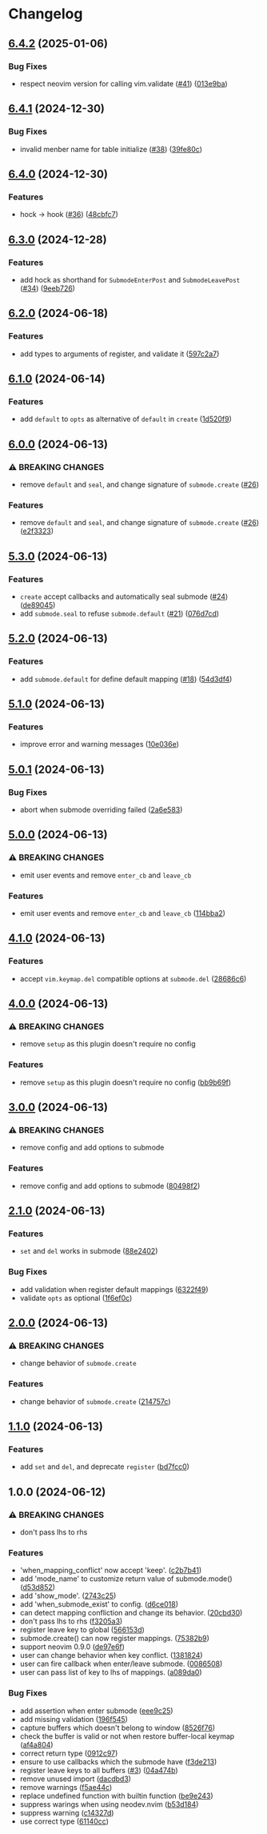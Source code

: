# Changelog

## [6.4.2](https://github.com/pogyomo/submode.nvim/compare/v6.4.1...v6.4.2) (2025-01-06)


### Bug Fixes

* respect neovim version for calling vim.validate ([#41](https://github.com/pogyomo/submode.nvim/issues/41)) ([013e9ba](https://github.com/pogyomo/submode.nvim/commit/013e9ba397fd07684e351b364572473ac92d1d86))

## [6.4.1](https://github.com/pogyomo/submode.nvim/compare/v6.4.0...v6.4.1) (2024-12-30)


### Bug Fixes

* invalid menber name for table initialize ([#38](https://github.com/pogyomo/submode.nvim/issues/38)) ([39fe80c](https://github.com/pogyomo/submode.nvim/commit/39fe80c0798986e64efe93d2f2b22b0a1f594f84))

## [6.4.0](https://github.com/pogyomo/submode.nvim/compare/v6.3.0...v6.4.0) (2024-12-30)


### Features

* hock -&gt; hook ([#36](https://github.com/pogyomo/submode.nvim/issues/36)) ([48cbfc7](https://github.com/pogyomo/submode.nvim/commit/48cbfc7ffd8569a6240c6380b372b8dcc5e4f5eb))

## [6.3.0](https://github.com/pogyomo/submode.nvim/compare/v6.2.0...v6.3.0) (2024-12-28)


### Features

* add hock as shorthand for `SubmodeEnterPost` and `SubmodeLeavePost` ([#34](https://github.com/pogyomo/submode.nvim/issues/34)) ([9eeb726](https://github.com/pogyomo/submode.nvim/commit/9eeb726368137274ec9a1b2d734e752ef4176b97))

## [6.2.0](https://github.com/pogyomo/submode.nvim/compare/v6.1.0...v6.2.0) (2024-06-18)


### Features

* add types to arguments of register, and validate it ([597c2a7](https://github.com/pogyomo/submode.nvim/commit/597c2a78977ee577a39dfc51d23a7967ea2532b0))

## [6.1.0](https://github.com/pogyomo/submode.nvim/compare/v6.0.0...v6.1.0) (2024-06-14)


### Features

* add `default` to `opts` as alternative of `default` in `create` ([1d520f9](https://github.com/pogyomo/submode.nvim/commit/1d520f9e78234f83f60addf7ef1944a0f01d65dc))

## [6.0.0](https://github.com/pogyomo/submode.nvim/compare/v5.3.0...v6.0.0) (2024-06-13)


### ⚠ BREAKING CHANGES

* remove `default` and `seal`, and change signature of `submode.create` ([#26](https://github.com/pogyomo/submode.nvim/issues/26))

### Features

* remove `default` and `seal`, and change signature of `submode.create` ([#26](https://github.com/pogyomo/submode.nvim/issues/26)) ([e2f3323](https://github.com/pogyomo/submode.nvim/commit/e2f332358b6f04e3cac9623e8449ea7aa1156fcf))

## [5.3.0](https://github.com/pogyomo/submode.nvim/compare/v5.2.0...v5.3.0) (2024-06-13)


### Features

* `create` accept callbacks and automatically seal submode ([#24](https://github.com/pogyomo/submode.nvim/issues/24)) ([de89045](https://github.com/pogyomo/submode.nvim/commit/de8904565c225f1b0532e829d8c54618c3c2f084))
* add `submode.seal` to refuse `submode.default` ([#21](https://github.com/pogyomo/submode.nvim/issues/21)) ([076d7cd](https://github.com/pogyomo/submode.nvim/commit/076d7cd3ce6913410b21c157788fd49c7183d047))

## [5.2.0](https://github.com/pogyomo/submode.nvim/compare/v5.1.0...v5.2.0) (2024-06-13)


### Features

* add `submode.default` for define default mapping ([#18](https://github.com/pogyomo/submode.nvim/issues/18)) ([54d3df4](https://github.com/pogyomo/submode.nvim/commit/54d3df441b543dd42d534b11cc7a11770ef7dbae))

## [5.1.0](https://github.com/pogyomo/submode.nvim/compare/v5.0.1...v5.1.0) (2024-06-13)


### Features

* improve error and warning messages ([10e036e](https://github.com/pogyomo/submode.nvim/commit/10e036e22f944223bfc9e7a93ca944eecd7e727f))

## [5.0.1](https://github.com/pogyomo/submode.nvim/compare/v5.0.0...v5.0.1) (2024-06-13)


### Bug Fixes

* abort when submode overriding failed ([2a6e583](https://github.com/pogyomo/submode.nvim/commit/2a6e583323071277d1b9172259541b5f864e5839))

## [5.0.0](https://github.com/pogyomo/submode.nvim/compare/v4.1.0...v5.0.0) (2024-06-13)


### ⚠ BREAKING CHANGES

* emit user events and remove `enter_cb` and `leave_cb`

### Features

* emit user events and remove `enter_cb` and `leave_cb` ([114bba2](https://github.com/pogyomo/submode.nvim/commit/114bba2215cc8c849676ba59c9ed41deb91ff953))

## [4.1.0](https://github.com/pogyomo/submode.nvim/compare/v4.0.0...v4.1.0) (2024-06-13)


### Features

* accept `vim.keymap.del` compatible options at `submode.del` ([28686c6](https://github.com/pogyomo/submode.nvim/commit/28686c6da2154b9413ae006156e8cce5004a2bf0))

## [4.0.0](https://github.com/pogyomo/submode.nvim/compare/v3.0.0...v4.0.0) (2024-06-13)


### ⚠ BREAKING CHANGES

* remove `setup` as this plugin doesn't require no config

### Features

* remove `setup` as this plugin doesn't require no config ([bb9b69f](https://github.com/pogyomo/submode.nvim/commit/bb9b69f09b40d00303512632892208a6e5d8c8a5))

## [3.0.0](https://github.com/pogyomo/submode.nvim/compare/v2.1.0...v3.0.0) (2024-06-13)


### ⚠ BREAKING CHANGES

* remove config and add options to submode

### Features

* remove config and add options to submode ([80498f2](https://github.com/pogyomo/submode.nvim/commit/80498f25d81d57e636377292a9041bb48e9b7e1e))

## [2.1.0](https://github.com/pogyomo/submode.nvim/compare/v2.0.0...v2.1.0) (2024-06-13)


### Features

* `set` and `del` works in submode ([88e2402](https://github.com/pogyomo/submode.nvim/commit/88e2402068c7592e1da30ae4c42c5b871fe198ca))


### Bug Fixes

* add validation when register default mappings ([6322f49](https://github.com/pogyomo/submode.nvim/commit/6322f49b8e6981509d3f7e59f8ee2ece10b16e65))
* validate `opts` as optional ([1f6ef0c](https://github.com/pogyomo/submode.nvim/commit/1f6ef0c23d247a7bc9883cf1e48ad296c7ebf0e3))

## [2.0.0](https://github.com/pogyomo/submode.nvim/compare/v1.1.0...v2.0.0) (2024-06-13)


### ⚠ BREAKING CHANGES

* change behavior of `submode.create`

### Features

* change behavior of `submode.create` ([214757c](https://github.com/pogyomo/submode.nvim/commit/214757cfe0a5f77a5669923f645d3b5d0bbf0a74))

## [1.1.0](https://github.com/pogyomo/submode.nvim/compare/v1.0.0...v1.1.0) (2024-06-13)


### Features

* add `set` and `del`, and deprecate `register` ([bd7fcc0](https://github.com/pogyomo/submode.nvim/commit/bd7fcc0c5c95fd3e703bba49c4e495dc31ff185e))

## 1.0.0 (2024-06-12)


### ⚠ BREAKING CHANGES

* don't pass lhs to rhs

### Features

* 'when_mapping_conflict' now accept 'keep'. ([c2b7b41](https://github.com/pogyomo/submode.nvim/commit/c2b7b419222e8a23701923766af954ae6383af12))
* add 'mode_name' to customize return value of submode.mode() ([d53d852](https://github.com/pogyomo/submode.nvim/commit/d53d852bd79afcbd12df51281e618d31425e1d13))
* add 'show_mode'. ([2743c25](https://github.com/pogyomo/submode.nvim/commit/2743c25230fa7a66add3ee5f837d73036d931034))
* add 'when_submode_exist' to config. ([d6ce018](https://github.com/pogyomo/submode.nvim/commit/d6ce01860bdc5f8d5ffa2e380ad515d2385efb5a))
* can detect mapping confliction and change its behavior. ([20cbd30](https://github.com/pogyomo/submode.nvim/commit/20cbd306c3dcb53f76761a592d28a02e61f66442))
* don't pass lhs to rhs ([f3205a3](https://github.com/pogyomo/submode.nvim/commit/f3205a32175b66e80c08dacf7d34f9889f3e0052))
* register leave key to global ([566153d](https://github.com/pogyomo/submode.nvim/commit/566153d15b668ecad08d18ac5ba0a931f2d65089))
* submode.create() can now register mappings. ([75382b9](https://github.com/pogyomo/submode.nvim/commit/75382b98879135ba607f3bad2ede6a30b2713fd2))
* support neovim 0.9.0 ([de97e6f](https://github.com/pogyomo/submode.nvim/commit/de97e6f3d1e3461549122e064b3422186ecf2922))
* user can change behavior when key conflict. ([1381824](https://github.com/pogyomo/submode.nvim/commit/138182454295c9741dec16f63ccb479c9d593a6d))
* user can fire callback when enter/leave submode. ([0086508](https://github.com/pogyomo/submode.nvim/commit/00865082712b4f5a05d36b438e68b8c6e7fcc475))
* user can pass list of key to lhs of mappings. ([a089da0](https://github.com/pogyomo/submode.nvim/commit/a089da030a92f769b06507aa6813e7adc369324c))


### Bug Fixes

* add assertion when enter submode ([eee9c25](https://github.com/pogyomo/submode.nvim/commit/eee9c25cd62d4ef90e18006b7f92b27e0a844ade))
* add missing validation ([196f545](https://github.com/pogyomo/submode.nvim/commit/196f545d60f4dbc014a282c4838599ab9c9d7594))
* capture buffers which doesn't belong to window ([8526f76](https://github.com/pogyomo/submode.nvim/commit/8526f76429887464f8ad3dc2edeaed80533b238a))
* check the buffer is valid or not when restore buffer-local keymap ([af4a804](https://github.com/pogyomo/submode.nvim/commit/af4a8043aced349c0d4cf02340a3073456bef9f4))
* correct return type ([0912c97](https://github.com/pogyomo/submode.nvim/commit/0912c9777765d79b58f8bf725ce6e9b6ecdb8c42))
* ensure to use callbacks which the submode have ([f3de213](https://github.com/pogyomo/submode.nvim/commit/f3de21359a8c5ab143dc810c94e3717e11b56efc))
* register leave keys to all buffers ([#3](https://github.com/pogyomo/submode.nvim/issues/3)) ([04a474b](https://github.com/pogyomo/submode.nvim/commit/04a474bf97757486eae65551ae3c2363d0f07be6))
* remove unused import ([dacdbd3](https://github.com/pogyomo/submode.nvim/commit/dacdbd3e7968762e6cb9710e3642e2bf1a93b43e))
* remove warnings ([f5ae44c](https://github.com/pogyomo/submode.nvim/commit/f5ae44cb63cdf78bf74fd1e64fa8c2c96ffdb13a))
* replace undefined function with builtin function ([be9e243](https://github.com/pogyomo/submode.nvim/commit/be9e243085755863e4904983b5d5771bb0eaf37b))
* suppress warings when using neodev.nvim ([b53d184](https://github.com/pogyomo/submode.nvim/commit/b53d184091717eebf58390c9787d525a5b45bd44))
* suppress warning ([c14327d](https://github.com/pogyomo/submode.nvim/commit/c14327d6837e844ac90482e0279988f1a18225b5))
* use correct type ([61140cc](https://github.com/pogyomo/submode.nvim/commit/61140cc250cf4e2da7ae854ed825815807d767ef))
